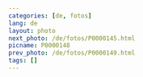 ```yaml
---
categories: [de, fotos]
lang: de
layout: photo
next_photo: /de/fotos/P0000145.html
picname: P0000148
prev_photo: /de/fotos/P0000149.html
tags: []
---
```

